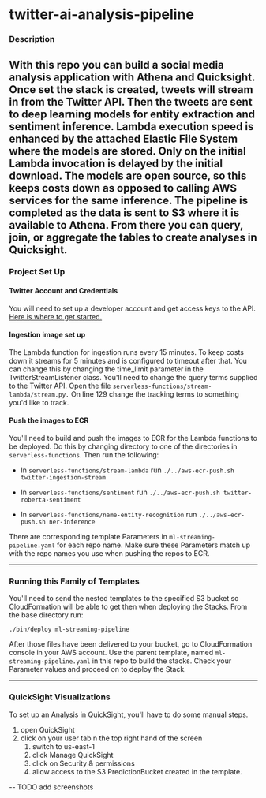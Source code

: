 # twitter-ai-analysis-pipeline
### Description

With this repo you can build a social media analysis application with Athena and Quicksight. 
Once set the stack is created, tweets will stream in from the Twitter API. Then  the tweets
are sent to deep learning models for entity extraction and sentiment inference. Lambda execution speed is enhanced
by the attached Elastic File System where the models are stored. Only on the initial 
Lambda invocation is delayed by the initial download. The models are open source, so this
keeps costs down as opposed to calling AWS services for the same inference. The pipeline is 
completed as the data is sent to S3 where it is available to Athena. From there you can 
query, join, or aggregate the tables to create analyses in Quicksight.  
---
### Project Set Up
#### Twitter Account and Credentials
You will need to set up a developer account and get access keys to the API. 
[Here is where to get started.](https://developer.twitter.com/en/docs/twitter-api/getting-started/about-twitter-api)

#### Ingestion image set up

The Lambda function for ingestion runs every 15 minutes. To keep costs down it
streams for 5 minutes and is configured to timeout after that. You can change this by
changing the time_limit parameter in the TwitterStreamListener class. 
You'll need to change the query terms supplied to the Twitter API. Open the
file `serverless-functions/stream-lambda/stream.py.` On line 129 change
the tracking terms to something you'd like to track.


#### Push the images to ECR 

You'll need to build and push the images to ECR for the Lambda functions to be deployed. 
Do this by changing directory to one of the directories in `serverless-functions`. Then
run the following:
- In `serverless-functions/stream-lambda` run `./../aws-ecr-push.sh twitter-ingestion-stream`

- In `serverless-functions/sentiment` run `./../aws-ecr-push.sh twitter-roberta-sentiment`

- In `serverless-functions/name-entity-recognition` run `./../aws-ecr-push.sh ner-inference`

There are corresponding template Parameters in `ml-streaming-pipeline.yaml` for each repo name. 
Make sure these Parameters match up with the repo names you use when pushing the repos to ECR.

---
### Running this Family of Templates
You'll need to send the nested templates to the specified S3 bucket so CloudFormation 
will be able to get then when deploying the Stacks. From the base directory run:

`./bin/deploy ml-streaming-pipeline`

After those files have been delivered to your bucket, go to CloudFormation console in your AWS account. 
Use the parent template, named `ml-streaming-pipeline.yaml` in this repo to build the stacks. Check your 
Parameter values and proceed on to deploy the Stack. 

---
### QuickSight Visualizations
To set up an Analysis in QuickSight, you'll have to do some manual steps. 
1. open QuickSight
2. click on your user tab n the top right hand of the screen
   1. switch to us-east-1
   2. click Manage QuickSight
   3. click on Security & permissions
   4. allow access to the S3 PredictionBucket created in the template. 

-- TODO add screenshots